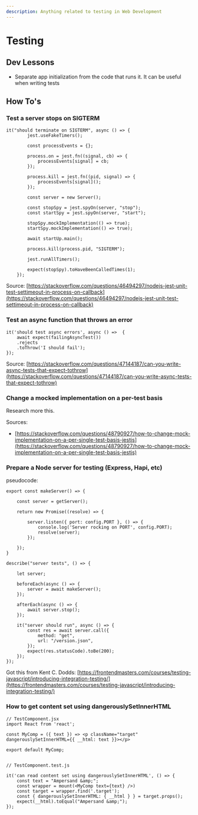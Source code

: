 ```yaml
---
description: Anything related to testing in Web Development
---
```


# Testing

## Dev Lessons

* Separate app initialization from the code that runs it. It can be useful when writing tests

## How To's

### Test a server stops on SIGTERM

```text
it("should terminate on SIGTERM", async () => {
        jest.useFakeTimers();

        const processEvents = {};

        process.on = jest.fn((signal, cb) => {
            processEvents[signal] = cb;
        });

        process.kill = jest.fn((pid, signal) => {
            processEvents[signal]();
        });

        const server = new Server();

        const stopSpy = jest.spyOn(server, "stop");
        const startSpy = jest.spyOn(server, "start");

        stopSpy.mockImplementation(() => true);
        startSpy.mockImplementation(() => true);

        await startUp.main();

        process.kill(process.pid, "SIGTERM");

        jest.runAllTimers();

        expect(stopSpy).toHaveBeenCalledTimes(1);
    });
```

Source: [https://stackoverflow.com/questions/46494297/nodejs-jest-unit-test-settimeout-in-process-on-callback](https://stackoverflow.com/questions/46494297/nodejs-jest-unit-test-settimeout-in-process-on-callback) 

### 

### Test an async function that throws an error

```text
it('should test async errors', async () =>  {        
    await expect(failingAsyncTest())
    .rejects
    .toThrow('I should fail');
});
```

Source: [https://stackoverflow.com/questions/47144187/can-you-write-async-tests-that-expect-tothrow](https://stackoverflow.com/questions/47144187/can-you-write-async-tests-that-expect-tothrow)

### 

### Change a mocked implementation on a per-test basis

Research more this.

Sources:

* [https://stackoverflow.com/questions/48790927/how-to-change-mock-implementation-on-a-per-single-test-basis-jestjs](https://stackoverflow.com/questions/48790927/how-to-change-mock-implementation-on-a-per-single-test-basis-jestjs)

### Prepare a Node server for testing \(Express, Hapi, etc\)

pseudocode:

```text
export const makeServer() => {

    const server = getServer();

    return new Promise((resolve) => {

        server.listen({ port: config.PORT }, () => {
            console.log('Server rocking on PORT', config.PORT);
            resolve(server);
        });

    });
}
```

```text
describe("server tests", () => {

    let server;

    beforeEach(async () => {
        server = await makeServer();
    });

    afterEach(async () => {
        await server.stop();
    });

    it("server should run", async () => {
        const res = await server.call({
            method: "get",
            url: "/version.json",
        });
        expect(res.statusCode).toBe(200);
    });
});

```

Got this from Kent C. Dodds: [https://frontendmasters.com/courses/testing-javascript/introducing-integration-testing/](https://frontendmasters.com/courses/testing-javascript/introducing-integration-testing/)

### How to get content set using dangerouslySetInnerHTML

```text
// TestComponent.jsx
import React from 'react';

const MyComp = ({ text }) => <p className="target" dangerouslySetInnerHTML={{ __html: text }}></p>

export default MyComp;


// TestComponent.test.js

it('can read content set using dangerouslySetInnerHTML', () => {
    const text = "Ampersand &amp;";
    const wrapper = mount(<MyComp text={text} />)
    const target = wrapper.find('.target');
    const { dangerouslySetInnerHTML: { __html } } = target.props();
    expect(__html).toEqual("Ampersand &amp;");
});
```

